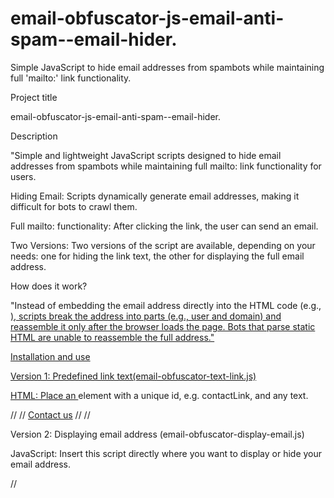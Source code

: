 # email-obfuscator-js-email-anti-spam--email-hider.
Simple JavaScript to hide email addresses from spambots while maintaining full 'mailto:' link functionality.

Project title

email-obfuscator-js-email-anti-spam--email-hider.

Description

"Simple and lightweight JavaScript scripts designed to hide email addresses from spambots while maintaining full mailto: link functionality for users.

Hiding Email: Scripts dynamically generate email addresses, making it difficult for bots to crawl them.

Full mailto: functionality: After clicking the link, the user can send an email.

Two Versions: Two versions of the script are available, depending on your needs: one for hiding the link text, the other for displaying the full email address.

How does it work?

"Instead of embedding the email address directly into the HTML code (e.g., <a href="mailto:user@domain.com">), scripts break the address into parts (e.g., user and domain) and reassemble it only after the browser loads the page. Bots that parse static HTML are unable to reassemble the full address."

Installation and use

Version 1: Predefined link text(email-obfuscator-text-link.js)

HTML: Place an <a> element with a unique id, e.g. contactLink, and any text.


 // <html>
   // <a id="kontaktLink" href="#">Contact us</a>
//</html>
   // <script LANGUAGE="JavaScript">
     // var user = "yourname"; 
      //var site = "yourdomin"; 
     // var emailLink = "mailto:" + user + "@" + site;
     // var kontaktLink = document.getElementById("kontaktLink");
      //kontaktLink.href = emailLink;
   // </script>

      

Version 2: Displaying email address (email-obfuscator-display-email.js)

JavaScript: Insert this script directly where you want to display or hide your email address.


//<script LANGUAGE="JavaScript">
  //var user = "yourname"; 
  //var site = "yourdomin"; 

 // document.write('<a href=\"mailto:' + user + '@' + site + '\">');
 // document.write(user + '@' + site + '</a>');
// </script>

  
